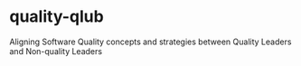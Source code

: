 # quality-qlub
Aligning Software Quality concepts and strategies between Quality Leaders and Non-quality Leaders
